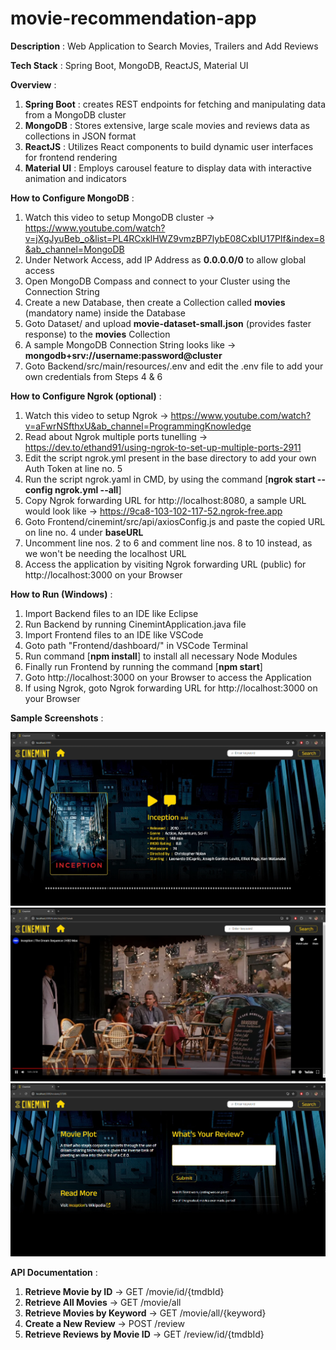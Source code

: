 # movie-recommendation-app

**Description** : Web Application to Search Movies, Trailers and Add Reviews

**Tech Stack** : Spring Boot, MongoDB, ReactJS, Material UI

**Overview** :

1. **Spring Boot** : creates REST endpoints for fetching and manipulating data from a MongoDB cluster
2. **MongoDB** : Stores extensive, large scale movies and reviews data as collections in JSON format
3. **ReactJS** : Utilizes React components to build dynamic user interfaces for frontend rendering
4. **Material UI** : Employs carousel feature to display data with interactive animation and indicators

**How to Configure MongoDB** :

1. Watch this video to setup MongoDB cluster -> https://www.youtube.com/watch?v=jXgJyuBeb_o&list=PL4RCxklHWZ9vmzBP7lybE08CxbIU17PIf&index=8&ab_channel=MongoDB
2. Under Network Access, add IP Address as **0.0.0.0/0** to allow global access 
3. Open MongoDB Compass and connect to your Cluster using the Connection String
4. Create a new Database, then create a Collection called **movies** (mandatory name) inside the Database
5. Goto Dataset/ and upload **movie-dataset-small.json** (provides faster response) to the **movies** Collection
6. A sample MongoDB Connection String looks like -> **mongodb+srv://username:password@cluster**
7. Goto Backend/src/main/resources/.env and edit the .env file to add your own credentials from Steps 4 & 6

**How to Configure Ngrok (optional)** :

1. Watch this video to setup Ngrok -> https://www.youtube.com/watch?v=aFwrNSfthxU&ab_channel=ProgrammingKnowledge
2. Read about Ngrok multiple ports tunelling -> https://dev.to/ethand91/using-ngrok-to-set-up-multiple-ports-2911
3. Edit the script ngrok.yml present in the base directory to add your own Auth Token at line no. 5
4. Run the script ngrok.yaml in CMD, by using the command [**ngrok start --config ngrok.yml --all**]
5. Copy Ngrok forwarding URL for http://localhost:8080, a sample URL would look like -> https://9ca8-103-102-117-52.ngrok-free.app
6. Goto Frontend/cinemint/src/api/axiosConfig.js and paste the copied URL on line no. 4 under **baseURL** 
7. Uncomment line nos. 2 to 6 and comment line nos. 8 to 10 instead, as we won't be needing the localhost URL
8. Access the application by visiting Ngrok forwarding URL (public) for http://localhost:3000 on your Browser

**How to Run (Windows)** :

1. Import Backend files to an IDE like Eclipse
2. Run Backend by running CinemintApplication.java file
3. Import Frontend files to an IDE like VSCode
4. Goto path "Frontend/dashboard/" in VSCode Terminal
5. Run command [**npm install**] to install all necessary Node Modules
6. Finally run Frontend by running the command [**npm start**]
7. Goto http://localhost:3000 on your Browser to access the Application
8. If using Ngrok, goto Ngrok forwarding URL for http://localhost:3000 on your Browser

**Sample Screenshots** :

![](screenshot1.png)
![](screenshot2.png)
![](screenshot3.png)

**API Documentation** :

1. **Retrieve Movie by ID** -> GET /movie/id/{tmdbId}
2. **Retrieve All Movies** -> GET /movie/all
3. **Retrieve Movies by Keyword** -> GET /movie/all/{keyword}
4. **Create a New Review** -> POST /review
5. **Retrieve Reviews by Movie ID** -> GET /review/id/{tmdbId}
